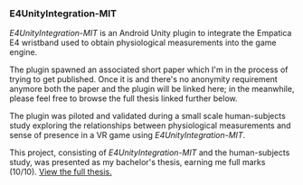 ### E4UnityIntegration-MIT

_E4UnityIntegration-MIT_ is an Android Unity plugin to integrate the Empatica E4 wristband used to obtain physiological measurements into the game engine.

The plugin spawned an associated short paper which I'm in the process of trying to get published. Once it is and there's no anonymity requirement anymore both the paper and the plugin will be linked here; in the meanwhile, please feel free to browse the full thesis linked further below.

The plugin was piloted and validated during a small scale human-subjects study exploring the relationships between physiological measurements and sense of presence in a VR game using _E4UnityIntegration-MIT_.

This project, consisting of _E4UnityIntegration-MIT_ and the human-subjects study, was presented as my bachelor's thesis, earning me full marks (10/10). [View the full thesis.](/assets/documents/Bachelor_Thesis.pdf)